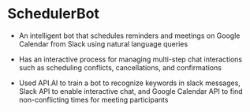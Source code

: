# SchedulerBot
- An intelligent bot that schedules reminders and meetings on Google Calendar from Slack using natural language queries

- Has an interactive process for managing multi-step chat interactions such as scheduling conflicts, cancellations, and
confirmations

- Used API.AI to train a bot to recognize keywords in slack messages, Slack API to enable interactive chat, and Google
Calendar API to find non-conflicting times for meeting participants
